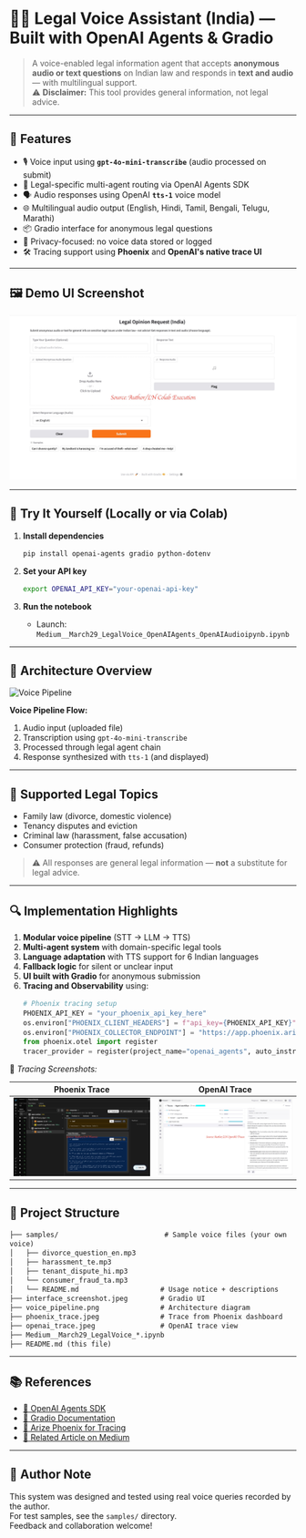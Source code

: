 # 🧑‍⚖️ Legal Voice Assistant (India) — Built with OpenAI Agents & Gradio

> A voice-enabled legal information agent that accepts **anonymous audio or text questions** on Indian law and responds in **text and audio** — with multilingual support.  
> ⚠️ **Disclaimer:** This tool provides general information, not legal advice.

---

## 🔧 Features

- 🎙️ Voice input using **`gpt-4o-mini-transcribe`** (audio processed on submit)
- 🧠 Legal-specific multi-agent routing via OpenAI Agents SDK
- 🗣️ Audio responses using OpenAI **`tts-1`** voice model
- 🌐 Multilingual audio output (English, Hindi, Tamil, Bengali, Telugu, Marathi)
- 📦 Gradio interface for anonymous legal questions
- 🔐 Privacy-focused: no voice data stored or logged
- 🛠️ Tracing support using **Phoenix** and **OpenAI's native trace UI**

---

## 🖼️ Demo UI Screenshot

![Gradio Interface](./interface_screenshot.jpeg)

---

## 🧪 Try It Yourself (Locally or via Colab)

1. **Install dependencies**
   ```bash
   pip install openai-agents gradio python-dotenv
   ```

2. **Set your API key**
   ```bash
   export OPENAI_API_KEY="your-openai-api-key"
   ```

3. **Run the notebook**
   - Launch: `Medium__March29_LegalVoice_OpenAIAgents_OpenAIAudioipynb.ipynb`

---

## 🧬 Architecture Overview

![Voice Pipeline](./voice_pipeline.png)

**Voice Pipeline Flow:**
1. Audio input (uploaded file)
2. Transcription using `gpt-4o-mini-transcribe`
3. Processed through legal agent chain
4. Response synthesized with `tts-1` (and displayed)

---

## 🧠 Supported Legal Topics

- Family law (divorce, domestic violence)
- Tenancy disputes and eviction
- Criminal law (harassment, false accusation)
- Consumer protection (fraud, refunds)

> ⚠️ All responses are general legal information — **not** a substitute for legal advice.

---

## 🔍 Implementation Highlights

1. **Modular voice pipeline** (STT → LLM → TTS)
2. **Multi-agent system** with domain-specific legal tools
3. **Language adaptation** with TTS support for 6 Indian languages
4. **Fallback logic** for silent or unclear input
5. **UI built with Gradio** for anonymous submission
6. **Tracing and Observability** using:
   ```python
   # Phoenix tracing setup
   PHOENIX_API_KEY = "your_phoenix_api_key_here"
   os.environ["PHOENIX_CLIENT_HEADERS"] = f"api_key={PHOENIX_API_KEY}"
   os.environ["PHOENIX_COLLECTOR_ENDPOINT"] = "https://app.phoenix.arize.com"
   from phoenix.otel import register
   tracer_provider = register(project_name="openai_agents", auto_instrument=True)
   ```

📸 _Tracing Screenshots:_

| Phoenix Trace | OpenAI Trace |
|---------------|--------------|
| ![Phoenix](./phoenix_trace.jpeg) | ![OpenAI](./openai_trace.jpeg) |

---

## 📁 Project Structure

```
├── samples/                          # Sample voice files (your own voice)
│   ├── divorce_question_en.mp3
│   ├── harassment_te.mp3
│   ├── tenant_dispute_hi.mp3
│   └── consumer_fraud_ta.mp3
│   └── README.md                    # Usage notice + descriptions
├── interface_screenshot.jpeg        # Gradio UI
├── voice_pipeline.png               # Architecture diagram
├── phoenix_trace.jpeg               # Trace from Phoenix dashboard
├── openai_trace.jpeg                # OpenAI trace view
├── Medium__March29_LegalVoice_*.ipynb
├── README.md (this file)
```

---

## 📚 References

- [🔗 OpenAI Agents SDK](https://platform.openai.com/docs/assistants/overview)
- [🔗 Gradio Documentation](https://www.gradio.app/guides/)
- [🔗 Arize Phoenix for Tracing](https://docs.arize.com/phoenix/)
- [🔗 Related Article on Medium](https://medium.com/@LakshmiNarayana_U/beyond-assistants-developing-autonomous-workflows-with-openais-agents-sdk-0eaa0420ffa3)

---

## 🙋 Author Note

This system was designed and tested using real voice queries recorded by the author.  
For test samples, see the `samples/` directory.  
Feedback and collaboration welcome!
